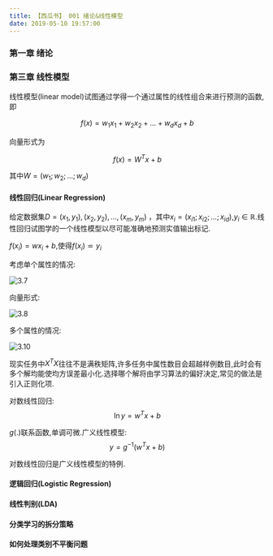 ```yaml
---
title: 【西瓜书】 001 绪论&线性模型
date: 2019-05-10 19:57:00
---
```


### 第一章 绪论

### 第三章 线性模型

线性模型(linear model)试图通过学得一个通过属性的线性组合来进行预测的函数,即

$$f(x) = w_1 x_1 + w_2 x_2 + ... + w_d x_d +b$$

向量形式为

$$f(x) = W^T x + b$$

其中$W = (w_1; w_2; ...; w_d)$

#### 线性回归(Linear Regression)

给定数据集$D = {(x_1, y_1), (x_2, y_2), ..., (x_m, y_m)}$
，其中$x_i = (x_{i1}; x_{i2}; ...; x_{id})$,$y_i \in \mathbb{R}$.线性回归试图学的一个线性模型以尽可能准确地预测实值输出标记.

$f(x_i) = w x_i + b$,使得$f(x_i) \backsimeq y_i$

考虑单个属性的情况:

![3.7](/images/machine-learning/ml3.7.jpg)

向量形式:

![3.8](/images/machine-learning/ml3.8.jpg)

多个属性的情况:

![3.10](/images/machine-learning/ml3.10.jpg)

现实任务中$X^T X$往往不是满秩矩阵,许多任务中属性数目会超越样例数目,此时会有多个解均能使均方误差最小化.选择哪个解将由学习算法的偏好决定,常见的做法是引入正则化项.

对数线性回归:
$$\ln y = w^T x + b$$

$g(.)$联系函数,单调可微.广义线性模型:
$$y = g^{-1}(w^T x + b)$$

对数线性回归是广义线性模型的特例.


#### 逻辑回归(Logistic Regression)



#### 线性判别(LDA)

#### 分类学习的拆分策略

#### 如何处理类别不平衡问题
